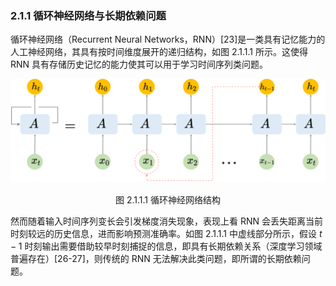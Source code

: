 ### 2.1.1 循环神经网络与长期依赖问题

循环神经网络（Recurrent Neural Networks，RNN）[23]是一类具有记忆能力的人工神经网络，其具有按时间维度展开的递归结构，如图 2.1.1.1 所示。这使得 RNN 具有存储历史记忆的能力使其可以用于学习时间序列类问题。

<center>
<img src="../../Image/2/2.1/2.1.1/1.png">

<label>图 2.1.1.1 循环神经网络结构</label>
</center>

然而随着输入时间序列变长会引发梯度消失现象，表现上看 RNN 会丢失距离当前时刻较远的历史信息，进而影响预测准确率。如图 2.1.1.1 中虚线部分所示，假设 $t-1$ 时刻输出需要借助较早时刻捕捉的信息，即具有长期依赖关系（深度学习领域普遍存在）[26-27]，则传统的 RNN 无法解决此类问题，即所谓的长期依赖问题。